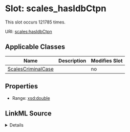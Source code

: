 

# Slot: scales_hasIdbCtpn




This slot occurs 121785 times.


URI: [scales:hasIdbCtpn](http://schemas.scales-okn.org/rdf/scales#hasIdbCtpn)



<!-- no inheritance hierarchy -->





## Applicable Classes

| Name | Description | Modifies Slot |
| --- | --- | --- |
| [ScalesCriminalCase](../classes/ScalesCriminalCase.md) |  |  no  |







## Properties

* Range: [xsd:double](http://www.w3.org/2001/XMLSchema#double)







## LinkML Source

<details>

```yaml
name: scales_hasIdbCtpn
from_schema: okns:scales-kg
rank: 1000
slot_uri: scales:hasIdbCtpn
alias: scales_hasIdbCtpn
domain_of:
- scales_CriminalCase
range: double

```
</details>
